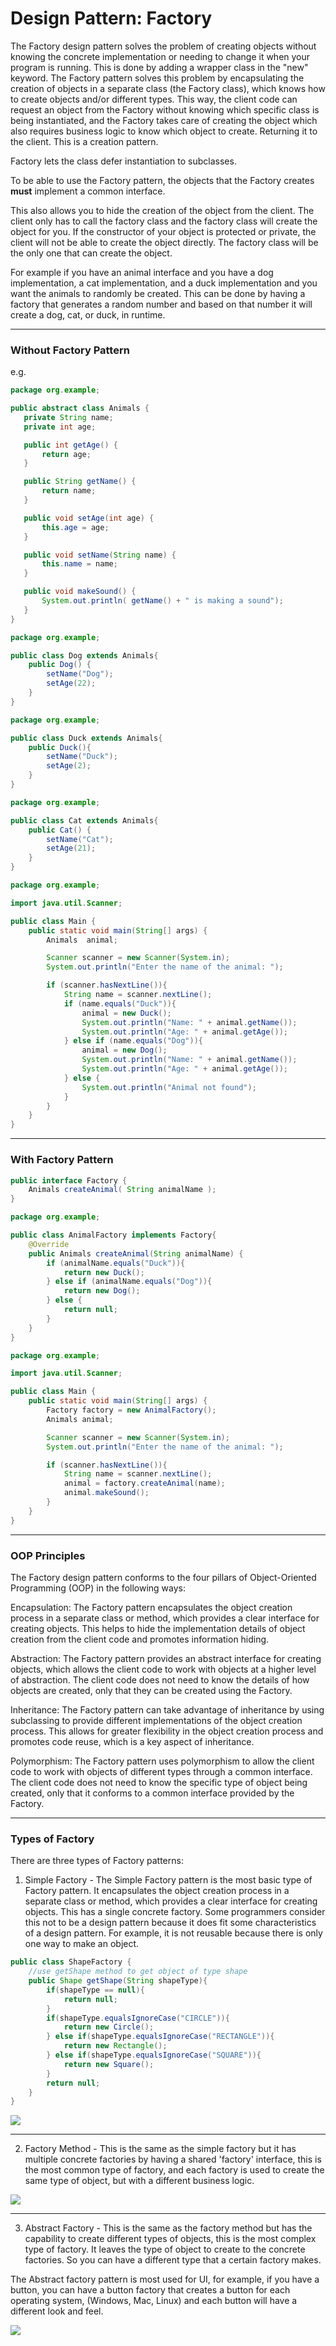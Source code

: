 # Design Pattern: Factory
The Factory design pattern solves the problem of creating objects without knowing the concrete implementation or needing to change it when your program is running. This is done by adding a wrapper class in the "new" keyword. The Factory pattern solves this problem by encapsulating the creation of objects in a separate class (the Factory class), which knows how to create objects and/or different types. This way, the client code can request an object from the Factory without knowing which specific class is being instantiated, and the Factory takes care of creating the object which also requires business logic to know which object to create. Returning it to the client. This is a creation pattern. 

Factory lets the class defer instantiation to subclasses. 

To be able to use the Factory pattern, the objects that the Factory creates **must** implement a common interface.

This also allows you to hide the creation of the object from the client. The client only has to call the factory class and the factory class will create the object for you. If the constructor of your object is protected or private, the client will not be able to create the object directly. The factory class will be the only one that can create the object.

For example if you have an animal interface and you have a dog implementation, a cat implementation, and a duck implementation and you want the animals to randomly be created. This can be done by having a factory that generates a random number and based on that number it will create a dog, cat, or duck, in runtime.  

 
---

### Without Factory Pattern
 e.g. 
 ```java
package org.example;

public abstract class Animals {
    private String name;
    private int age;

    public int getAge() {
        return age;
    }

    public String getName() {
        return name;
    }

    public void setAge(int age) {
        this.age = age;
    }

    public void setName(String name) {
        this.name = name;
    }

    public void makeSound() {
        System.out.println( getName() + " is making a sound");
    }
}
 ```

```java
package org.example;

public class Dog extends Animals{
    public Dog() {
        setName("Dog");
        setAge(22);
    }
}
```

```java
package org.example;

public class Duck extends Animals{
    public Duck(){
        setName("Duck");
        setAge(2);
    }
}
```

```java
package org.example;

public class Cat extends Animals{
    public Cat() {
        setName("Cat");
        setAge(21);
    }
}
```

```java
package org.example;

import java.util.Scanner;

public class Main {
    public static void main(String[] args) {
        Animals  animal;

        Scanner scanner = new Scanner(System.in);
        System.out.println("Enter the name of the animal: ");

        if (scanner.hasNextLine()){
            String name = scanner.nextLine();
            if (name.equals("Duck")){
                animal = new Duck();
                System.out.println("Name: " + animal.getName());
                System.out.println("Age: " + animal.getAge());
            } else if (name.equals("Dog")){
                animal = new Dog();
                System.out.println("Name: " + animal.getName());
                System.out.println("Age: " + animal.getAge());
            } else {
                System.out.println("Animal not found");
            }
        }
    }
}
```

---

### With Factory Pattern
```java
public interface Factory {
    Animals createAnimal( String animalName );
}
```


```java
package org.example;

public class AnimalFactory implements Factory{
    @Override
    public Animals createAnimal(String animalName) {
        if (animalName.equals("Duck")){
            return new Duck();
        } else if (animalName.equals("Dog")){
            return new Dog();
        } else {
            return null;
        }
    }
}
````


```java
package org.example;

import java.util.Scanner;

public class Main {
    public static void main(String[] args) {
        Factory factory = new AnimalFactory();
        Animals animal;

        Scanner scanner = new Scanner(System.in);
        System.out.println("Enter the name of the animal: ");

        if (scanner.hasNextLine()){
            String name = scanner.nextLine();
            animal = factory.createAnimal(name);
            animal.makeSound();
        }
    }
}
```
---

### OOP Principles

The Factory design pattern conforms to the four pillars of Object-Oriented Programming (OOP) in the following ways:

Encapsulation: The Factory pattern encapsulates the object creation process in a separate class or method, which provides a clear interface for creating objects. This helps to hide the implementation details of object creation from the client code and promotes information hiding.

Abstraction: The Factory pattern provides an abstract interface for creating objects, which allows the client code to work with objects at a higher level of abstraction. The client code does not need to know the details of how objects are created, only that they can be created using the Factory.

Inheritance: The Factory pattern can take advantage of inheritance by using subclassing to provide different implementations of the object creation process. This allows for greater flexibility in the object creation process and promotes code reuse, which is a key aspect of inheritance.

Polymorphism: The Factory pattern uses polymorphism to allow the client code to work with objects of different types through a common interface. The client code does not need to know the specific type of object being created, only that it conforms to a common interface provided by the Factory.

---

### Types of Factory

There are three types of Factory patterns:

1. Simple Factory - The Simple Factory pattern is the most basic type of Factory pattern. It encapsulates the object creation process in a separate class or method, which provides a clear interface for creating objects. This has a single concrete factory. Some programmers consider this not to be a design pattern because it does fit some characteristics of a design pattern. For example, it is not reusable because there is only one way to make an object.



```java
public class ShapeFactory {
    //use getShape method to get object of type shape
    public Shape getShape(String shapeType){
        if(shapeType == null){
            return null;
        }
        if(shapeType.equalsIgnoreCase("CIRCLE")){
            return new Circle();
        } else if(shapeType.equalsIgnoreCase("RECTANGLE")){
            return new Rectangle();
        } else if(shapeType.equalsIgnoreCase("SQUARE")){
            return new Square();
        }
        return null;
    }
}

```

<img src = "imgs/Screenshot 2023-05-13 at 18.11.44.png">

---

2. Factory Method - This is the same as the simple factory but it has multiple concrete factories by having a shared 'factory' interface, this is the most common type of factory, and 
each factory is used to create the same type of object, but with a different business logic.

<img src = "imgs/Screenshot 2023-05-13 at 18.12.57.png">

--- 
3. Abstract Factory - This is the same as the factory method but has the capability to create different types of objects, this is the most complex type of factory. It leaves the type of object to create to the concrete factories. So you can have a different type that a certain factory makes.

The Abstract factory pattern is most used for UI, for example, if you have a button, you can have a button factory that creates a button for each operating system, (Windows, Mac, Linux) and each button will have a different look and feel.


<img src= "imgs/class-example-abstract-factory.png">

